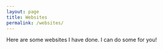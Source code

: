 ```yaml
---
layout: page
title: Websites
permalink: /websites/
---
```


Here are some websites I have done. I can do some for you!
